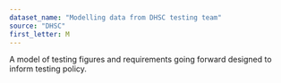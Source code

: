 ```yaml
---
dataset_name: "Modelling data from DHSC testing team"
source: "DHSC"
first_letter: M
---
```

A model of testing figures and requirements going forward designed to inform testing policy.